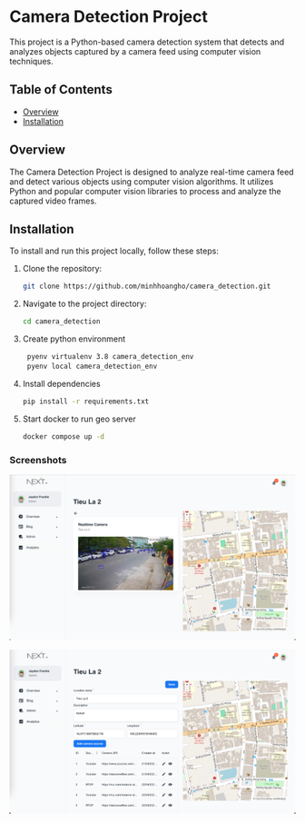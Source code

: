 # Camera Detection Project

This project is a Python-based camera detection system that detects and analyzes objects captured by a camera feed using computer vision techniques.

## Table of Contents

- [Overview](#overview)
- [Installation](#installation)

## Overview

The Camera Detection Project is designed to analyze real-time camera feed and detect various objects using computer vision algorithms. It utilizes Python and popular computer vision libraries to process and analyze the captured video frames.

## Installation
To install and run this project locally, follow these steps:

1. Clone the repository:

   ```bash
   git clone https://github.com/minhhoangho/camera_detection.git
   ```

2. Navigate to the project directory:
   ```bash
   cd camera_detection
   ```

3. Create python environment
   ```bash
    pyenv virtualenv 3.8 camera_detection_env
    pyenv local camera_detection_env
   ```

4. Install dependencies
   ```bash
   pip install -r requirements.txt
   ```


5. Start docker to run geo server
   ```bash
   docker compose up -d
   ```



### Screenshots
![img.png](research/notebook/img.png)

![img_1.png](img_1.png)